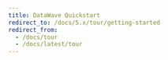 ```yaml
---
title: DataWave Quickstart
redirect_to: /docs/5.x/tour/getting-started
redirect_from:
  - /docs/tour
  - /docs/latest/tour
---
```


